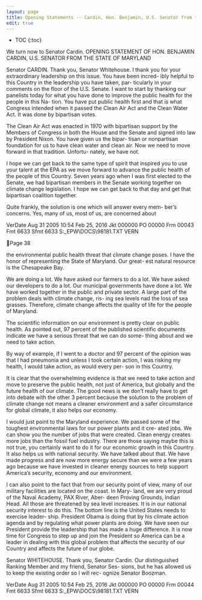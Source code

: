 ```yaml
---
layout: page
title: Opening Statements -- Cardin, Hon. Benjamin, U.S. Senator from the State of Maryland
edit: true
---
```


* TOC
{:toc}

We turn now to Senator Cardin. 
OPENING STATEMENT OF HON. BENJAMIN CARDIN, 
U.S. SENATOR FROM THE STATE OF MARYLAND 

Senator CARDIN. Thank you, Senator Whitehouse. I thank you for 
your extraordinary leadership on this issue. You have been incred-
ibly helpful to this Country in the leadership you have taken, par-
ticularly in your comments on the floor of the U.S. Senate. 
I want to start by thanking our panelists today for what you 
have done to improve the public health for the people in this Na-
tion. You have put public health first and that is what Congress 
intended when it passed the Clean Air Act and the Clean Water 
Act. It was done by bipartisan votes. 

The Clean Air Act was enacted in 1970 with bipartisan support 
by the Members of Congress in both the House and the Senate and 
signed into law by President Nixon. You have given us the bipar-
tisan or nonpartisan foundation for us to have clean water and 
clean air. Now we need to move forward in that tradition. Unfortu-
nately, we have not. 

I hope we can get back to the same type of spirit that inspired 
you to use your talent at the EPA as we move forward to advance 
the public health of the people of this Country. 
Seven years ago when I was first elected to the Senate, we had 
bipartisan members in the Senate working together on climate 
change legislation. I hope we can get back to that day and get that 
bipartisan coalition together. 

Quite frankly, the solution is one which will answer every mem-
ber’s concerns. Yes, many of us, most of us, are concerned about 

VerDate Aug 31 2005 10:54 Feb 25, 2016 Jkt 000000 PO 00000 Frm 00043 Fmt 6633 Sfmt 6633 S:\_EPW\DOCS\98181.TXT VERN

Page 38 

the environmental public health threat that climate change poses. 
I have the honor of representing the State of Maryland. Our great-
est natural resource is the Chesapeake Bay. 

We are doing a lot. We have asked our farmers to do a lot. We 
have asked our developers to do a lot. Our municipal governments 
have done a lot. We have worked together in the public and private 
sector. A large part of the problem deals with climate change, ris-
ing sea levels nad the loss of sea grasses. Therefore, climate change 
affects the quality of life for the people of Maryland. 

The scientific information on our environment is pretty clear on 
public health. As pointed out, 97 percent of the published scientific 
documents indicate we have a serious threat that we can do some-
thing about and we need to take action. 

By way of example, if I went to a doctor and 97 percent of the 
opinion was that I had pneumonia and unless I took certain action, 
I was risking my health, I would take action, as would every per-
son in this Country. 

It is clear that the overwhelming evidence is that we need to 
take action and move to preserve the public health, not just of 
America, but globally and the future health of our climate. 
The good news is we don’t really have to get into debate with the 
other 3 percent because the solution to the problem of climate 
change not means a cleaner environment and a safer circumstance 
for global climate, it also helps our economy. 

I would just point to the Maryland experience. We passed some 
of the toughest environmental laws for our power plants and it cre-
ated jobs. We can show you the number of jobs that were created. 
Clean energy creates more jobs than the fossil fuel industry. 
There are those saying maybe this is not true, you certainly want 
to do it for our economic growth in this Country. It also helps us 
with national security. We have talked about that. We have made 
progress and are now more energy secure than we were a few years 
ago because we have invested in cleaner energy sources to help 
support America’s security, economy and our environment. 

I can also point to the fact that from our security point of view, 
many of our military facilities are located on the coast. In Mary-
land, we are very proud of the Naval Academy, PAX River, Aber-
deen Proving Grounds, Indian Head. All those are threatened by 
sea level increases. It is in our national security interest to do this. 
The bottom line is the United States needs to exercise leader-
ship. President Obama is doing that by his climate action agenda 
and by regulating what power plants are doing. We have seen our 
President provide the leadership that has made a huge difference. 
It is now time for Congress to step up and join the President so 
America can be a leader in dealing with this global problem that 
affects the security of our Country and affects the future of our 
globe. 

Senator WHITEHOUSE. Thank you, Senator Cardin. 
Our distinguished Ranking Member and my friend, Senator Ses-
sions, but he has allowed us to keep the existing order so I will rec-
ognize Senator Boozman. 

VerDate Aug 31 2005 10:54 Feb 25, 2016 Jkt 000000 PO 00000 Frm 00044 Fmt 6633 Sfmt 6633 S:\_EPW\DOCS\98181.TXT VERN

